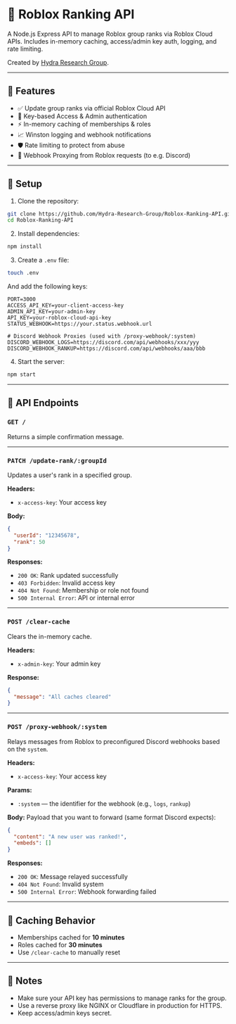 # 🔧 Roblox Ranking API

A Node.js Express API to manage Roblox group ranks via Roblox Cloud APIs. Includes in-memory caching, access/admin key auth, logging, and rate limiting.

Created by [Hydra Research Group](https://github.com/orgs/Hydra-Research-Group).

---

## 🚀 Features

- ✅ Update group ranks via official Roblox Cloud API
- 🔐 Key-based Access & Admin authentication
- ⚡ In-memory caching of memberships & roles
- 📈 Winston logging and webhook notifications
- 🛡️ Rate limiting to protect from abuse
- 🔁 Webhook Proxying from Roblox requests (to e.g. Discord)

---

## 📁 Setup

1. Clone the repository:
```bash
git clone https://github.com/Hydra-Research-Group/Roblox-Ranking-API.git
cd Roblox-Ranking-API
```

2. Install dependencies:
```bash
npm install
```

3. Create a `.env` file:
```bash
touch .env
```

And add the following keys:
```env
PORT=3000
ACCESS_API_KEY=your-client-access-key
ADMIN_API_KEY=your-admin-key
API_KEY=your-roblox-cloud-api-key
STATUS_WEBHOOK=https://your.status.webhook.url

# Discord Webhook Proxies (used with /proxy-webhook/:system)
DISCORD_WEBHOOK_LOGS=https://discord.com/api/webhooks/xxx/yyy
DISCORD_WEBHOOK_RANKUP=https://discord.com/api/webhooks/aaa/bbb
```

4. Start the server:
```bash
npm start
```

---

## 📡 API Endpoints

### `GET /`
Returns a simple confirmation message.

---

### `PATCH /update-rank/:groupId`
Updates a user's rank in a specified group.

**Headers:**
- `x-access-key`: Your access key

**Body:**
```json
{
  "userId": "12345678",
  "rank": 50
}
```

**Responses:**
- `200 OK`: Rank updated successfully
- `403 Forbidden`: Invalid access key
- `404 Not Found`: Membership or role not found
- `500 Internal Error`: API or internal error

---

### `POST /clear-cache`
Clears the in-memory cache.

**Headers:**
- `x-admin-key`: Your admin key

**Response:**
```json
{
  "message": "All caches cleared"
}
```

---

### `POST /proxy-webhook/:system`
Relays messages from Roblox to preconfigured Discord webhooks based on the `system`.

**Headers:**
- `x-access-key`: Your access key

**Params:**
- `:system` — the identifier for the webhook (e.g., `logs`, `rankup`)

**Body:**
Payload that you want to forward (same format Discord expects):
```json
{
  "content": "A new user was ranked!",
  "embeds": []
}
```

**Responses:**
- `200 OK`: Message relayed successfully
- `404 Not Found`: Invalid system
- `500 Internal Error`: Webhook forwarding failed

---

## 🧠 Caching Behavior

- Memberships cached for **10 minutes**
- Roles cached for **30 minutes**
- Use `/clear-cache` to manually reset

---

## 📌 Notes

- Make sure your API key has permissions to manage ranks for the group.
- Use a reverse proxy like NGINX or Cloudflare in production for HTTPS.
- Keep access/admin keys secret.